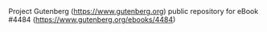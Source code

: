 Project Gutenberg (https://www.gutenberg.org) public repository for eBook #4484 (https://www.gutenberg.org/ebooks/4484)
